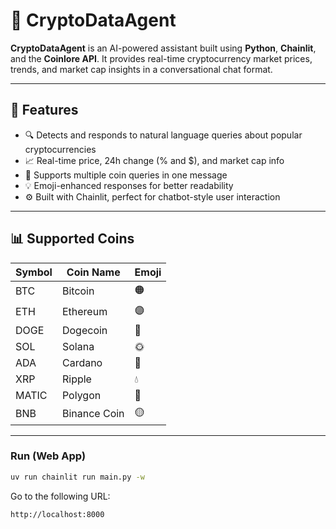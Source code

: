 # 🧠 CryptoDataAgent

**CryptoDataAgent** is an AI-powered assistant built using **Python**, **Chainlit**, and the **Coinlore API**. It provides real-time cryptocurrency market prices, trends, and market cap insights in a conversational chat format.

---

## 🚀 Features

- 🔍 Detects and responds to natural language queries about popular cryptocurrencies
- 📈 Real-time price, 24h change (% and $), and market cap info
- 💬 Supports multiple coin queries in one message
- 💡 Emoji-enhanced responses for better readability
- ⚙️ Built with Chainlit, perfect for chatbot-style user interaction

---

## 📊 Supported Coins

| Symbol | Coin Name     | Emoji  |
|--------|---------------|--------|
| BTC    | Bitcoin       | 🟠     |
| ETH    | Ethereum      | 🟣     |
| DOGE   | Dogecoin      | 🐶     |
| SOL    | Solana        | 🌞     |
| ADA    | Cardano       | 🔷     |
| XRP    | Ripple        | 💧     |
| MATIC  | Polygon       | 🔺     |
| BNB    | Binance Coin  | 🟡     |


---

### Run (Web App)

```sh
uv run chainlit run main.py -w
```

Go to the following URL:

```sh
http://localhost:8000
```
